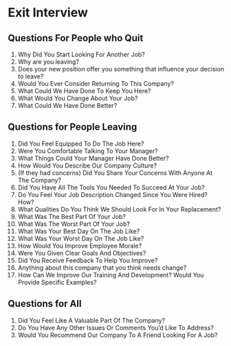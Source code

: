 Exit Interview
===============

Questions For People who Quit
---------

1. Why Did You Start Looking For Another Job?
1. Why are you leaving?
1. Does your new position offer you something that influence your decision to leave?
1. Would You Ever Consider Returning To This Company?
1. What Could We Have Done To Keep You Here?
1. What Would You Change About Your Job?
1. What Could We Have Done Better?

Questions for People Leaving 
---------

1. Did You Feel Equipped To Do The Job Here?
1. Were You Comfortable Talking To Your Manager?
1. What Things Could Your Manager Have Done Better?
1. How Would You Describe Our Company Culture?
1. (If they had concerns) Did You Share Your Concerns With Anyone At The Company?
1. Did You Have All The Tools You Needed To Succeed At Your Job?
1. Do You Feel Your Job Description Changed Since You Were Hired? How?
1. What Qualities Do You Think We Should Look For In Your Replacement?
1. What Was The Best Part Of Your Job?
1. What Was The Worst Part Of Your Job?
1. What Was Your Best Day On The Job Like?
1. What Was Your Worst Day On The Job Like?
1. How Would You Improve Employee Morale?
1. Were You Given Clear Goals And Objectives?
1. Did You Receive Feedback To Help You Improve?
1. Anything about this company that you think needs change?
1. How Can We Improve Our Training And Development? Would You Provide Specific Examples?

Questions for All
---------
1. Did You Feel Like A Valuable Part Of The Company?
1. Do You Have Any Other Issues Or Comments You’d Like To Address?
1. Would You Recommend Our Company To A Friend Looking For A Job?


